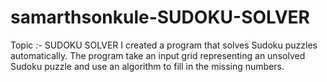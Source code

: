 # samarthsonkule-SUDOKU-SOLVER
Topic :- SUDOKU SOLVER  I created a program that solves Sudoku puzzles automatically. The program take an input grid representing an unsolved Sudoku puzzle and use an algorithm to fill in the missing numbers.
